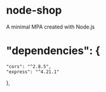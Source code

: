 # node-shop
A minimal MPA created with Node.js

#   "dependencies": {
    "cors": "^2.8.5",
    "express": "^4.21.1"
  },
